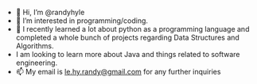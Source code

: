 - 👋 Hi, I’m @randyhyle
- 👀 I’m interested in programming/coding.
- 🌱 I recently learned a lot about python as a programming language and completed a whole bunch of projects regarding Data Structures and Algorithms.
- I am looking to learn more about Java and things related to software engineering.
- 📫 My email is le.hy.randy@gmail.com for any further inquiries

<!---
randyhyle/randyhyle is a ✨ special ✨ repository because its `README.md` (this file) appears on your GitHub profile.
You can click the Preview link to take a look at your changes.
--->
